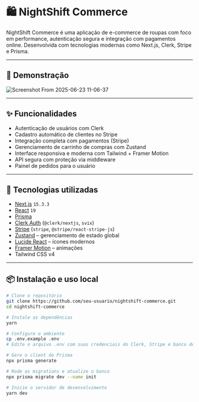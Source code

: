 # 🛍️ NightShift Commerce

NightShift Commerce é uma aplicação de e-commerce de roupas com foco em performance, autenticação segura e integração com pagamentos online. Desenvolvida com tecnologias modernas como Next.js, Clerk, Stripe e Prisma.

---

## 🚀 Demonstração

![Screenshot From 2025-06-23 11-06-37](https://github.com/user-attachments/assets/11e8e9aa-47a1-4bd1-b4d9-b2fd3b5de765)


---

## ✨ Funcionalidades

- Autenticação de usuários com Clerk
- Cadastro automático de clientes no Stripe
- Integração completa com pagamentos (Stripe)
- Gerenciamento de carrinho de compras com Zustand
- Interface responsiva e moderna com Tailwind + Framer Motion
- API segura com proteção via middleware
- Painel de pedidos para o usuário

---

## 🧪 Tecnologias utilizadas

- [Next.js](https://nextjs.org/) `15.3.3`
- [React](https://reactjs.org/) `19`
- [Prisma](https://www.prisma.io/)
- [Clerk Auth](https://clerk.dev/) (`@clerk/nextjs`, `svix`)
- [Stripe](https://stripe.com/) (`stripe`, `@stripe/react-stripe-js`)
- [Zustand](https://zustand-demo.pmnd.rs/) – gerenciamento de estado global
- [Lucide React](https://lucide.dev/) – ícones modernos
- [Framer Motion](https://www.framer.com/motion/) – animações
- Tailwind CSS v4 

---

## 📦 Instalação e uso local

```bash
# Clone o repositório
git clone https://github.com/seu-usuario/nightshift-commerce.git
cd nightshift-commerce

# Instale as dependências
yarn

# Configure o ambiente
cp .env.example .env
# Edite o arquivo .env com suas credenciais do Clerk, Stripe e banco de dados

# Gere o client do Prisma
npx prisma generate

# Rode as migrations e atualize o banco
npx prisma migrate dev --name init

# Inicie o servidor de desenvolvimento
yarn dev

